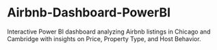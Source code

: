 # Airbnb-Dashboard-PowerBI
Interactive Power BI dashboard analyzing Airbnb listings in Chicago and Cambridge with insights on Price, Property Type,  and Host Behavior.
